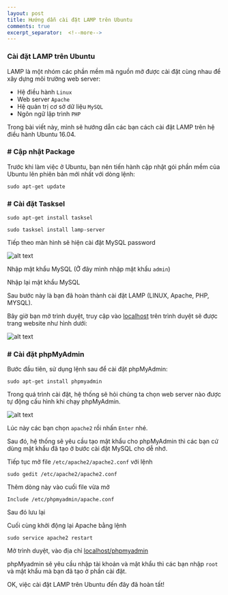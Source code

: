 ```yaml
---
layout: post
title: Hướng dẫn cài đặt LAMP trên Ubuntu
comments: true
excerpt_separator:  <!--more-->
---
```



### Cài đặt LAMP trên Ubuntu

LAMP là một nhóm các phần mềm mã nguồn mở được cài đặt cùng nhau để xây dựng môi trường web server:

* Hệ điều hành `Linux`
* Web server `Apache`
* Hệ quản trị cơ sở dữ liệu `MySQL`
* Ngôn ngữ lập trình `PHP`

Trong bài viết này, mình sẽ hướng dẫn các bạn cách cài đặt LAMP trên hệ điều hành Ubuntu 16.04.

### # Cập nhật Package

Trước khi làm việc ở Ubuntu, bạn nên tiến hành cập nhật gói phần mềm của Ubuntu lên phiên bản mới nhất với dòng lệnh:

```
sudo apt-get update
```

### # Cài đặt Tasksel

```
sudo apt-get install tasksel
```

```
sudo tasksel install lamp-server
```

Tiếp theo màn hình sẽ hiện cài đặt MySQL password

![alt text](http://sv1.upsieutoc.com/2017/12/30/u2.jpg "mysql password")

Nhập mật khẩu MySQL (Ở đây mình nhập mật khẩu `admin`)

Nhập lại mật khẩu MySQL

Sau bước này là bạn đã hoàn thành cài đặt LAMP (LINUX, Apache, PHP, MYSQL).

Bây giờ bạn mở trình duyệt, truy cập vào [localhost](http://localhost) trên trình duyệt sẽ được trang website như hình dưới:

![alt text](http://sv1.upsieutoc.com/2017/12/30/u1.jpg "localhost")


### # Cài đặt phpMyAdmin

Bước đầu tiên, sử dụng lệnh sau để cài đặt phpMyAdmin:

```
sudo apt-get install phpmyadmin
```

Trong quá trình cài đặt, hệ thống sẽ hỏi chúng ta chọn web server nào được tự động cấu hình khi chạy phpMyAdmin.

![alt text](http://sv1.upsieutoc.com/2017/12/30/u3.jpg "Chọn apache2")

Lúc này các bạn chọn `apache2` rồi nhấn `Enter` nhé.

Sau đó, hệ thống sẽ yêu cầu tạo mật khẩu cho phpMyAdmin thì các bạn cứ dùng mật khẩu đã tạo ở bước cài đặt MySQL cho dễ nhớ.

Tiếp tục mở file `/etc/apache2/apache2.conf` với lệnh

```
sudo gedit /etc/apache2/apache2.conf
```

Thêm dòng này vào cuối file vừa mở

```
Include /etc/phpmyadmin/apache.conf
```
Sau đó lưu lại

Cuối cùng khởi động lại Apache bằng lệnh

```
sudo service apache2 restart
```

Mở trình duyệt, vào địa chỉ [localhost/phpmyadmin](http://localhost/phpmyadmin)

phpMyadmin sẽ yêu cầu nhập tài khoản và mật khẩu thì các bạn nhập `root` và mật khẩu mà bạn đã tạo ở phần cài đặt.

OK, việc cài đặt LAMP trên Ubuntu đến đây đã hoàn tất!